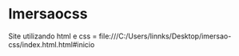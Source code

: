 # Imersaocss
Site utilizando html e css = file:///C:/Users/linnks/Desktop/imersao-css/index.html.html#inicio
